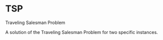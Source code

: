 # TSP
Traveling Salesman Problem

A solution of the Traveling Salesman Problem for two specific instances.